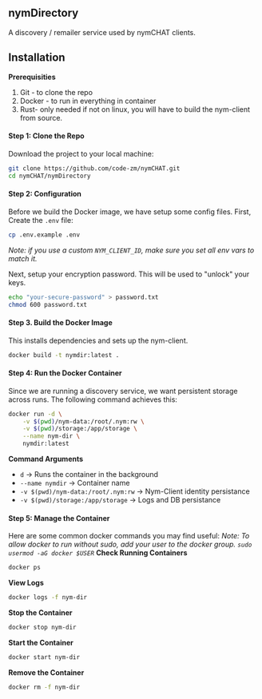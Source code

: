 ## nymDirectory
A discovery / remailer service used by nymCHAT clients. 

## Installation
**Prerequisities**
1. Git - to clone the repo
2. Docker - to run in everything in container
3. Rust- only needed if not on linux, you will have to build the nym-client from source. 

#### Step 1: Clone the Repo
Download the project to your local machine:
```sh
git clone https://github.com/code-zm/nymCHAT.git
cd nymCHAT/nymDirectory
```

#### Step 2: Configuration
Before we build the Docker image, we have setup some config files.
First, Create the `.env` file:
```sh
cp .env.example .env
```

*Note: if you use a custom `NYM_CLIENT_ID`, make sure you set all env vars to match it.*

Next, setup your encryption password. This will be used to "unlock" your keys. 
```sh
echo "your-secure-password" > password.txt
chmod 600 password.txt
```

#### Step 3. Build the Docker Image
This installs dependencies and sets up the nym-client.
```sh
docker build -t nymdir:latest .
```

#### Step 4: Run the Docker Container
Since we are running a discovery service, we want persistent storage across runs. The following command achieves this:
```sh
docker run -d \
    -v $(pwd)/nym-data:/root/.nym:rw \
    -v $(pwd)/storage:/app/storage \
    --name nym-dir \
    nymdir:latest
```

**Command Arguments**
- `d` -> Runs the container in the background
- `--name nymdir` -> Container name
- `-v $(pwd)/nym-data:/root/.nym:rw` -> Nym-Client identity persistance
- `-v $(pwd)/storage:/app/storage` -> Logs and DB persistance

#### Step 5: Manage the Container
Here are some common docker commands you may find useful:
*Note: To allow docker to run without sudo, add your user to the docker group. `sudo usermod -aG docker $USER`*
**Check Running Containers**
```sh
docker ps
```

**View Logs**
```sh
docker logs -f nym-dir
```

**Stop the Container**
```sh
docker stop nym-dir
```

**Start the Container**
```sh
docker start nym-dir
```

**Remove the Container**
```sh
docker rm -f nym-dir
```